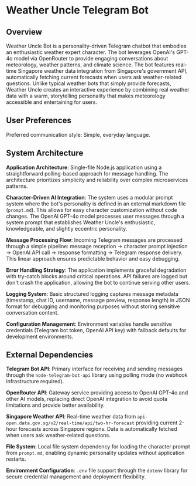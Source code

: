# Weather Uncle Telegram Bot

## Overview

Weather Uncle Bot is a personality-driven Telegram chatbot that embodies an enthusiastic weather expert character. The bot leverages OpenAI's GPT-4o model via OpenRouter to provide engaging conversations about meteorology, weather patterns, and climate science. The bot features real-time Singapore weather data integration from Singapore's government API, automatically fetching current forecasts when users ask weather-related questions. Unlike typical weather bots that simply provide forecasts, Weather Uncle creates an interactive experience by combining real weather data with a warm, storytelling personality that makes meteorology accessible and entertaining for users.

## User Preferences

Preferred communication style: Simple, everyday language.

## System Architecture

**Application Architecture**: Single-file Node.js application using a straightforward polling-based approach for message handling. The architecture prioritizes simplicity and reliability over complex microservices patterns.

**Character-Driven AI Integration**: The system uses a modular prompt system where the bot's personality is defined in an external markdown file (`prompt.md`). This allows for easy character customization without code changes. The OpenAI GPT-4o model processes user messages through a system prompt that establishes Weather Uncle's enthusiastic, knowledgeable, and slightly eccentric personality.

**Message Processing Flow**: Incoming Telegram messages are processed through a simple pipeline: message reception → character prompt injection → OpenAI API call → response formatting → Telegram response delivery. This linear approach ensures predictable behavior and easy debugging.

**Error Handling Strategy**: The application implements graceful degradation with try-catch blocks around critical operations. API failures are logged but don't crash the application, allowing the bot to continue serving other users.

**Logging System**: Basic structured logging captures message metadata (timestamp, chat ID, username, message preview, response length) in JSON format for debugging and monitoring purposes without storing sensitive conversation content.

**Configuration Management**: Environment variables handle sensitive credentials (Telegram bot token, OpenAI API key) with fallback defaults for development environments.

## External Dependencies

**Telegram Bot API**: Primary interface for receiving and sending messages through the `node-telegram-bot-api` library using polling mode (no webhook infrastructure required).

**OpenRouter API**: Gateway service providing access to OpenAI GPT-4o and other AI models, replacing direct OpenAI integration to avoid quota limitations and provide better availability.

**Singapore Weather API**: Real-time weather data from `api-open.data.gov.sg/v2/real-time/api/two-hr-forecast` providing current 2-hour forecasts across Singapore regions. Data is automatically fetched when users ask weather-related questions.

**File System**: Local file system dependency for loading the character prompt from `prompt.md`, enabling dynamic personality updates without application restarts.

**Environment Configuration**: `.env` file support through the `dotenv` library for secure credential management and deployment flexibility.